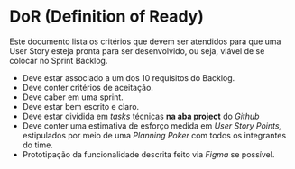 # DoR (Definition of Ready)

Este documento lista os critérios que devem ser atendidos para que uma User Story esteja pronta para ser desenvolvido, ou seja, viável de se colocar no Sprint Backlog.

- Deve estar associado a um dos 10 requisitos do Backlog.
- Deve conter critérios de aceitação.
- Deve caber em uma sprint.
- Deve estar bem escrito e claro.
- Deve estar dividida em *tasks* técnicas **na aba project** do *Github*
- Deve conter uma estimativa de esforço medida em *User Story Points,* estipulados por meio de uma *Planning Poker*  com todos os integrantes do time.
- Prototipação da funcionalidade descrita feito via *Figma* se possível.
